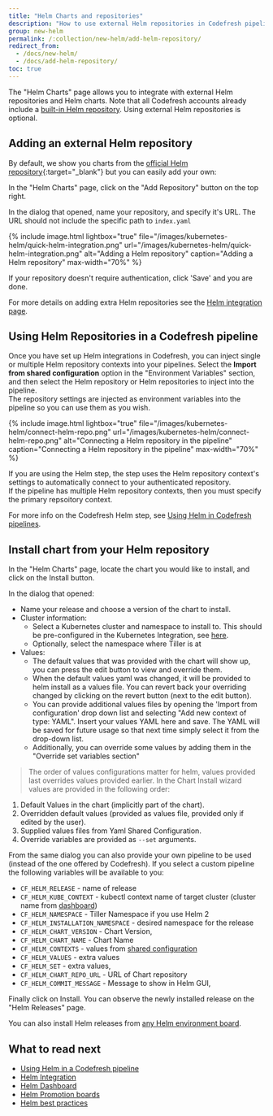 ```yaml
---
title: "Helm Charts and repositories"
description: "How to use external Helm repositories in Codefresh pipelines"
group: new-helm
permalink: /:collection/new-helm/add-helm-repository/
redirect_from:
  - /docs/new-helm/
  - /docs/add-helm-repository/
toc: true
---
```

The "Helm Charts" page allows you to integrate with external Helm repositories and Helm charts. Note that all Codefresh accounts already include a [built-in Helm repository]({{site.baseurl}}/docs/new-helm/managed-helm-repository/). Using external Helm repositories is optional.

## Adding an external Helm repository

By default, we show you charts from the [official Helm repository](https://github.com/kubernetes/charts){:target="_blank"} but you can easily add your own:

In the "Helm Charts" page, click on the "Add Repository" button on the top right.

In the dialog that opened, name your repository, and specify it's URL. The URL should not include the specific path to `index.yaml`

{% include image.html 
lightbox="true" 
file="/images/kubernetes-helm/quick-helm-integration.png" 
url="/images/kubernetes-helm/quick-helm-integration.png" 
alt="Adding a Helm repository"
caption="Adding a Helm repository" 
max-width="70%" 
%}

If your repository doesn't require authentication, click 'Save' and you are done. 

For more details on adding extra Helm repositories see the [Helm integration page]({{site.baseurl}}/docs/integrations/helm/).

## Using Helm Repositories in a Codefresh pipeline

Once you have set up Helm integrations in Codefresh, you can inject single or multiple Helm repository contexts into your pipelines. 
Select the **Import from shared configuration** option in the "Environment Variables" section, and then select the Helm repository or Helm repositories to inject into the pipeline.  
The repository settings are injected as environment variables into the pipeline so you can use them as you wish. 


{% include image.html 
lightbox="true" 
file="/images/kubernetes-helm/connect-helm-repo.png" 
url="/images/kubernetes-helm/connect-helm-repo.png" 
alt="Connecting a Helm repository in the pipeline"
caption="Connecting a Helm repository in the pipeline" 
max-width="70%" 
%}

If you are using the Helm step, the step uses the Helm repository context's settings to automatically connect to your authenticated repository.  
If the pipeline has multiple Helm repository contexts, then you must specify the primary repsoitory context.   

For more info on the Codefresh Helm step, see [Using Helm in Codefresh pipelines]({{site.baseurl}}/docs/new-helm/using-helm-in-codefresh-pipeline/).

## Install chart from your Helm repository

In the "Helm Charts" page, locate the chart you would like to install, and click on the Install button.

In the dialog that opened:
- Name your release and choose a version of the chart to install.
- Cluster information:
  - Select a Kubernetes cluster and namespace to install to. This should be pre-configured in the Kubernetes Integration, see [here]({{site.baseurl}}/docs/deploy-to-kubernetes/add-kubernetes-cluster/).
  - Optionally, select the namespace where Tiller is at
- Values:
  - The default values that was provided with the chart will show up, you can press the edit button to view and override them.
  - When the default values yaml was changed, it will be provided to helm install as a values file. You can revert back your overriding changed by clicking on the revert button (next to the edit button).
  - You can provide additional values files by opening the 'Import from configuration' drop down list and selecting "Add new context of type: YAML". Insert your values YAML here and save. The YAML will be saved for future usage so that next time simply select it from the drop-down list.
  - Additionally, you can override some values by adding them in the "Override set variables section"

> The order of values configurations matter for helm, values provided last overrides values provided earlier. In the Chart Install wizard values are provided in the following order:
1. Default Values in the chart (implicitly part of the chart).
2. Overridden default values (provided as values file, provided only if edited by the user).
3. Supplied values files from Yaml Shared Configuration.
4. Override variables are provided as `--set` arguments.

From the same dialog you can also provide your own pipeline to be used (instead of the one offered by Codefresh). If you select a custom pipeline the following variables will be available to you:

* `CF_HELM_RELEASE` - name of release
* `CF_HELM_KUBE_CONTEXT` - kubectl context name of target cluster (cluster name from [dashboard]({{site.baseurl}}/docs/deploy-to-kubernetes/manage-kubernetes/#work-with-your-services))
* `CF_HELM_NAMESPACE` - Tiller Namespace if you use Helm 2 
* `CF_HELM_INSTALLATION_NAMESPACE` - desired namespace for the release 
* `CF_HELM_CHART_VERSION` - Chart Version,
* `CF_HELM_CHART_NAME` - Chart Name
* `CF_HELM_CONTEXTS` - values from [shared configuration]({{site.baseurl}}/docs/configure-ci-cd-pipeline/shared-configuration/#using-shared-helm-values)
* `CF_HELM_VALUES` - extra values
* `CF_HELM_SET` - extra values,
* `CF_HELM_CHART_REPO_URL` - URL of Chart repository
* `CF_HELM_COMMIT_MESSAGE` - Message to show in Helm GUI,

Finally click on Install. You can observe the newly installed release on the "Helm Releases" page.

You can also install Helm releases from [any Helm environment board]({{site.baseurl}}/docs/new-helm/helm-environment-promotion).


## What to read next

* [Using Helm in a Codefresh pipeline]({{site.baseurl}}/docs/new-helm/using-helm-in-codefresh-pipeline/)
* [Helm Integration]({{site.baseurl}}/docs/integrations/helm/)
* [Helm Dashboard]({{site.baseurl}}/docs/new-helm/helm-releases-management)
* [Helm Promotion boards]({{site.baseurl}}/docs/new-helm/helm-environment-promotion)
* [Helm best practices]({{site.baseurl}}/docs/new-helm/helm-best-practices/)


